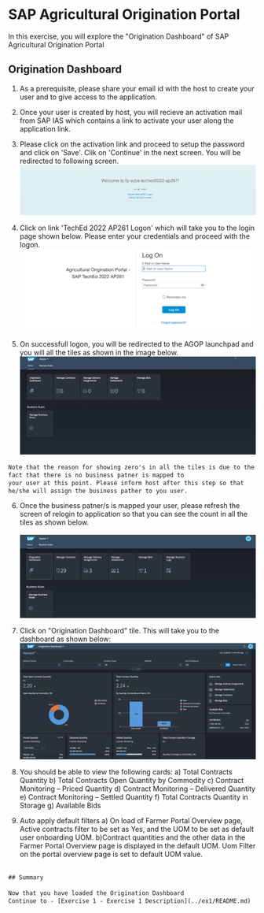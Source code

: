 # SAP Agricultural Origination Portal

In this exercise, you will explore the "Origination Dashboard" of SAP Agricultural Origination Portal

## Origination Dashboard

1.   As a prerequisite, please share your email id with the host to create your user and to give access to the application.

2.   Once your user is created by host, you will recieve an activation mail from SAP IAS which contains a link to activate your user along the 
     application link.

3.   Please click on the activation link and proceed to setup the password and click on 'Save'. Clik on 'Continue' in the next screen. You will be redirected to following screen.
<br>![](/exercises/ex0/images/Image1.png)

4.   Click on link 'TechEd 2022 AP261 Logon' which will take you to the login page shown below. Please enter your credentials and proceed 
     with the logon.
<br>![](/exercises/ex0/images/Image2.png)

5.   On successfull logon, you will be redirected to the AGOP launchpad and you will all the tiles as shown in the image below.
<br>![](/exercises/ex0/images/Image3.png)

```
Note that the reason for showing zero's in all the tiles is due to the fact that there is no business patner is mapped to 
your user at this point. Please inform host after this step so that he/she will assign the business pather to you user.
```

6.   Once the business patner/s is mapped your user, please refresh the screen of relogin to application so that you can see the count in 
     all the tiles as shown below.     
<br>![](/exercises/ex0/images/Image4.png)

6. Click on "Origination Dashboard" tile. This will take you to the dashboard as shown below:
<br>![](/exercises/ex0/images/Image5.png)

7. You should be able to view the following cards:
     a) Total Contracts Quantity
     b) Total Contracts Open Quantity by Commodity
     c) Contract Monitoring – Priced Quantity
     d) Contract Monitoring – Delivered Quantity
     e) Contract Monitoring – Settled Quantity
     f) Total Contracts Quantity in Storage
     g) Available Bids

8. Auto apply default filters 
  a) On load of Farmer Portal Overview page, Active contracts filter to be set as Yes, and the UOM to be set as default user onboarding UOM. 
  b)Contract quantities and the other data in the Farmer Portal Overview page is displayed in the default UOM. Uom Filter on the portal overview page is       set to default UOM value.

```

## Summary

Now that you have loaded the Origination Dashboard
Continue to - [Exercise 1 - Exercise 1 Description](../ex1/README.md)
